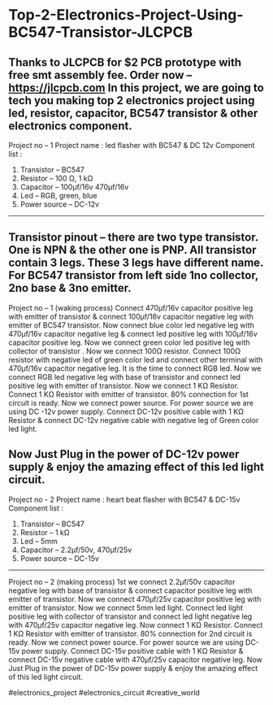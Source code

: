 # Top-2-Electronics-Project-Using-BC547-Transistor-JLCPCB
Thanks to JLCPCB for $2 PCB prototype with free smt assembly fee.
Order now – https://jlcpcb.com
In this project, we are going to tech you making top 2 electronics project using led, resistor, capacitor, BC547 transistor & other electronics component. 
----------------------------------------------------------------------------------------------------
Project no – 1 
Project name : led flasher with BC547 & DC 12v 
Component list : 
1. Transistor – BC547 
2. Resistor – 100 Ω, 1 kΩ
3. Capacitor – 100µf/16v 470µf/16v 
4. Led – RGB, green, blue 
5. Power source – DC-12v 
---------------------------------------------------------------------------------------------------
Transistor pinout – there are two type transistor. One is NPN & the other one is PNP. All transistor contain 3 legs. These 3 legs have different name. For BC547 transistor from left side 1no collector, 2no base & 3no emitter.
---------------------------------------------------------------------------------------------------
Project no – 1 (waking process)
Connect 470µf/16v capacitor positive leg with emitter of transistor & connect 100µf/16v capacitor negative leg with emitter of BC547 transistor. Now connect blue color led negative leg with 470µf/16v capacitor negative leg & connect led positive leg with 100µf/16v capacitor positive leg. Now we connect green color led positive leg with collector of transistor .
Now we connect 100Ω resistor. Connect 100Ω resistor with negative led of green color led and connect other terminal with 470µf/16v capacitor negative leg.
It is the time to connect RGB led. Now we connect RGB led negative leg with base of transistor and connect led positive leg with emitter of transistor. 
Now we connect 1 KΩ Resistor. Connect 1 KΩ Resistor with emitter of transistor. 
80% connection for 1st circuit is ready. Now we connect power source. For power source we are using DC -12v power supply. 
Connect DC-12v positive cable with 1 KΩ Resistor & connect DC-12v negative cable with negative leg of Green color led light.

Now Just Plug in the power of DC-12v power supply & enjoy the amazing effect of this led light circuit.
--------------------------------------------------------------------------------------------------
Project no - 2 
Project name : heart beat flasher with BC547 & DC-15v 
Component list : 
1. Transistor – BC547 
2. Resistor – 1 kΩ 
3. Led – 5mm 
4. Capacitor – 2.2µf/50v, 470µf/25v 
5. Power source – DC-15v 
--------------------------------------------------------------------------------------------------
Project no – 2 (making process)
1st we connect 2.2µf/50v capacitor negative leg with base of transistor & connect capacitor positive leg with emitter of transistor. Now we connect 470µf/25v capacitor positive leg with emitter of transistor. 
Now we connect 5mm led light. Connect led light positive leg with collector of transistor and connect led light negative leg with 470µf/25v capacitor negative leg. Now connect 1 KΩ Resistor.  Connect 1 KΩ Resistor with emitter of transistor.
80% connection for 2nd  circuit is ready. Now we connect power source. For power source we are using DC-15v  power supply.
Connect DC-15v positive cable with 1 KΩ Resistor & connect DC-15v negative cable with 470µf/25v capacitor negative leg. 
Now Just Plug in the power of DC-15v power supply & enjoy the amazing effect of this led light circuit.

#electronics_project #electronics_circuit #creative_world

